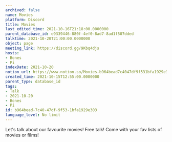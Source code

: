 ```yaml
---
archived: false
name: Movies
platform: Discord
title: Movies
last_edited_time: 2021-10-16T21:18:00.0000000
parent_database_id: e9339446-880f-4ef0-8ad7-8ad1f507dded
talktime: 2021-10-20T21:00:00.0000000
object: page
meeting_link: https://discord.gg/9Kbq4djs
hosts:
- Bones
- Pi
indexDate: 2021-10-20
notion_url: https://www.notion.so/Movies-b964bead7c4047df9f531bfa1929e303
created_time: 2021-10-15T12:55:00.0000000
parent_type: database_id
tags:
- Talk
- 2021-10-20
- Bones
- Pi
id: b964bead-7c40-47df-9f53-1bfa1929e303
language_level: No limit
---
```


Let's talk about our favourite movies!
Free talk! Come with your fav lists of movies or films!


